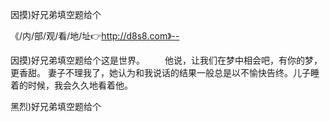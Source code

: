 因摸)好兄弟填空题给个

《/内/部/观/看/地/址👉http://d8s8.com》--

因摸)好兄弟填空题给个这是世界。
　　他说，让我们在梦中相会吧，有你的梦，更香甜。
妻子不理我了，她认为和我说话的结果一般总是以不愉快告终。儿子睡着的时候，我会久久地看着他。





黑烈)好兄弟填空题给个
